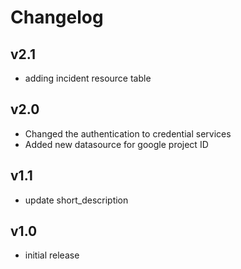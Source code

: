 # Changelog

## v2.1

- adding incident resource table

## v2.0

- Changed the authentication to credential services
- Added new datasource for google project ID

## v1.1

- update short_description

## v1.0

- initial release
